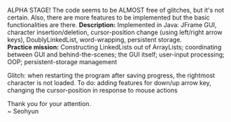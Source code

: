 ALPHA STAGE! The code seems to be ALMOST free of glitches, but it's not certain. Also, there are more features to be implemented but the basic functionalities are there.
<b>Description:</b> Implemented in Java: JFrame GUI, character insertion/deletion, cursor-position change (using left/right arrow keys), DoublyLinkedList, word-wrapping, persistent storage.<br>
<b>Practice mission:</b> Constructing LinkedLists out of ArrayLists; coordinating between GUI and behind-the-scenes; the GUI itself; user-input processing; OOP; persistent-storage management

Glitch: when restarting the program after saving progress, the rightmost character is not loaded.
To do: adding features for down/up arrow key, changing the cursor-position in response to mouse actions

Thank you for your attention.<br>
~ Seohyun
